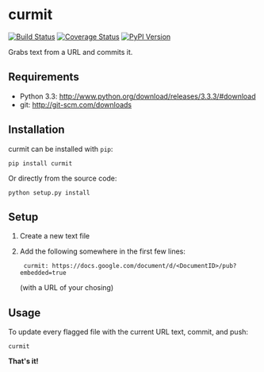 curmit
======

[![Build Status](https://travis-ci.org/jacebrowning/curmit.png?branch=master)](https://travis-ci.org/jacebrowning/curmit)
[![Coverage Status](https://coveralls.io/repos/jacebrowning/curmit/badge.png?branch=master)](https://coveralls.io/r/jacebrowning/curmit?branch=master)
[![PyPI Version](https://badge.fury.io/py/curmit.png)](http://badge.fury.io/py/curmit)

Grabs text from a URL and commits it.


Requirements
------------

* Python 3.3: http://www.python.org/download/releases/3.3.3/#download
* git: http://git-scm.com/downloads


Installation
------------

curmit can be installed with ``pip``:

    pip install curmit

Or directly from the source code:

    python setup.py install


Setup
-----

1. Create a new text file
2. Add the following somewhere in the first few lines:

        curmit: https://docs.google.com/document/d/<DocumentID>/pub?embedded=true

    (with a URL of your chosing)



Usage
-----

To update every flagged file with the current URL text, commit, and push:

    curmit

**That's it!**
